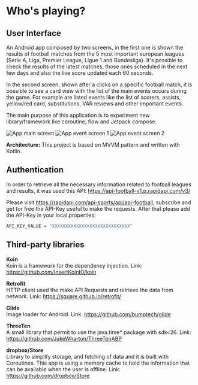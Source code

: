 # Who's playing?

## User Interface
An Android app composed by two screens, in the first one is shown the results of football matches
from the 5 most important european leagues (Serie A, Liga, Premier League, Ligue 1 and Bundesliga).
It's possible to check the results of the latest matches, those ones scheduled in the next few days
and also the live score updated each 60 seconds.

In the second screen, shown after a clicks on a specific football match, it is possible to see a card
view with the list of the main events occurs during the game. For example are listed events like the
list of scorers, assists, yellow/red card, substitutions, VAR reviews and other important events.

The main purpose of this application is to experiment new library/framework like coroutine, flow and
Jetpack compose.

![App main screen](/assets/main_screen) ![App event screen 1](/assets/event_screen_1) ![App event screen 2](/assets/event_screen_2)

**Architecture:**
This project is based on MVVM pattern and written with Kotlin.

## Authentication
In order to retrieve all the necessary information related to football leagues and results, it was used
this API: https://api-football-v1.p.rapidapi.com/v3/

Please visit https://rapidapi.com/api-sports/api/api-football, subscribe and get for free the API-Key
useful to make the requests. After that please add the API-Key in your local.properties:
```bash
API_KEY_VALUE = "XXXXXXXXXXXXXXXXXXXXXXXXXXXXX"
```
## Third-party libraries

**Koin**  
Koin is a framework for the dependency injection. Link: https://github.com/InsertKoinIO/koin

**Retrofit**  
HTTP client used the make API Requests and retrieve the data from network.
Link: https://square.github.io/retrofit/

**Glide**  
Image loader for Android. Link: https://github.com/bumptech/glide

**ThreeTen**  
A small library that permit to use the java.time* package with sdk<26.
Link: https://github.com/JakeWharton/ThreeTenABP

**dropbox/Store**  
Library to simplify storage, and fetching of data and it is built with Coroutines. This app is using
a memory cache to hold the information that can be available when the user is offline.
Link: https://github.com/dropbox/Store
